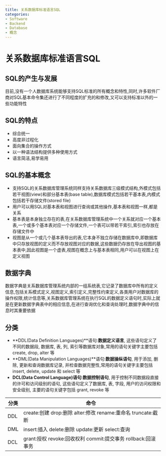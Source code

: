 ```yaml
---
title: 关系数据库标准语言SQL
categories:
- Software
- Backend
- Database
- 概念
---
```

# 关系数据库标准语言SQL

## SQL的产生与发展

目前,没有一个人数据库系统能够支持SQL标准的所有概念和特性,同时,许多软件厂商对SQL基本命令集还进行了不同程度的扩充的和修改,又可以支持标准以外的一些功能特性
## SQL的特点

- 综合统一
- 高度非过程化
- 面向集合的操作方式
- 以一种语法结构提供多种使用方式
- 语言简洁,易学易用

## SQL的基本概念

- 支持SQL的关系数据库管理系统同样支持关系数据库三级模式结构,外模式包括若干视图(view)和部分基本表(base table),数据库模式包括若干基本表,内模式包括若干存储文件(stored file)
- 用户可以用SQL对基本表和视图进行查询或其他操作,基本表和视图一样,都是关系
- 基本表是本身独立存在的表,在关系数据库管理系统中一个关系就对应一个基本表,一个或多个基本表对应一个存储文件,一个表可以带若干索引,索引也存放在存储文件中
- 视图是从一个或几个基本表导出的表,它本身不独立存储在数据库中,即数据库中只存放视图的定义而不存放视图对应的数据,这些数据仍存放在导出视图的基本表中,因此视图是一个虚表,视图在概念上与基本表相同,用户可以在视图上在定义视图

## 数据字典

数据字典是关系数据库管理系统内部的一组系统表,它记录了数据库中所有的定义信息,包括关系模式定义,视图定义,索引定义,完整性约束定义,各类用户对数据库的操作权限,统计信息等,关系数据库管理系统在执行SQL的数据定义语句时,实际上就是在更新数据字典表中的相应信息,在进行查询优化和查询处理时,数据字典中的信息时其重要依据

## 分类

- **DDL(Data Definition Languages)**语句:**数据定义语言**, 这些语句定义了不同的数据段, 数据库, 表, 列, 索引等数据库对象,常用的语句关键字主要包括 create, drop, alter 等
- **DML(Data Manipulation Languages)**语句:**数据操纵语句**, 用于添加, 删除, 更新和查询数据库记录, 并检查数据完整性,常用的语句关键字主要包括 insert, delete, update 和 select 等
- **DCL(Data Control Language)语句**:**数据控制语句**, 用于控制不同数据段直接的许可和访问级别的语句, 这些语句定义了数据库, 表, 字段, 用户的访问权限和安全级别, 主要的语句关键字包括 grant, revoke 等

| **分类** | **命令**                                                     |
| -------- | ------------------------------------------------------------ |
| DDL      | create:创建 drop:删除 alter:修改 rename:重命名 truncate:截断 |
| DML      | insert:插入 delete:删除 update:更新 select:查询           |
| DCL      | grant:授权 revoke:回收权利 commit:提交事务   rollback:回滚事务 |